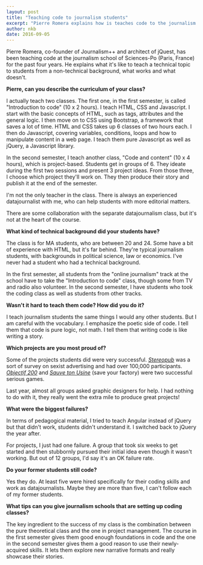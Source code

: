 ```yaml
---
layout: post
title: "Teaching code to journalism students"
excerpt: "Pierre Romera explains how is teaches code to the journalism students of Sciences-Po Paris."
author: nkb
date: 2016-09-05
---
```


Pierre Romera, co-founder of Journalism++ and architect of jQuest, has been teaching code at the journalism school of Sciences-Po (Paris, France) for the past four years. He explains what it's like to teach a technical topic to students from a non-technical background, what works and what doesn't.

**Pierre, can you describe the curriculum of your class?**

I actually teach two classes. The first one, in the first semester, is called "Introduction to code" (10 x 2 hours). I teach HTML, CSS and Javascript. I start with the basic concepts of HTML, such as tags, attributes and the general logic. I then move on to CSS using Bootstrap, a framework that saves a lot of time. HTML and CSS takes up 6 classes of two hours each. I then do Javascript, covering variables, conditions, loops and how to manipulate content in a web page. I teach them pure Javascript as well as jQuery, a Javascript library.

In the second semester, I teach another class, "Code and content" (10 x 4 hours), which is project-based. Students get in groups of 6. They ideate during the first two sessions and present 3 project ideas. From those three, I choose which project they'll work on. They then produce their story and publish it at the end of the semester.

I'm not the only teacher in the class. There is always an experienced datajournalist with me, who can help students with more editorial matters.

There are some collaboration with the separate datajournalism class, but it's not at the heart of the course.

**What kind of technical background did your students have?**

The class is for MA students, who are between 20 and 24. Some have a bit of experience with HTML, but it's far behind. They're typical journalism students, with backgrounds in political science, law or economics. I've never had a student who had a technical background.

In the first semester, all students from the "online journalism" track at the school have to take the "Introduction to code" class, though some from TV and radio also volunteer. In the second semester, I have students who took the coding class as well as students from other tracks.

**Wasn't it hard to teach them code? How did you do it?**

I teach journalism students the same things I would any other students. But I am careful with the vocabulary. I emphasize the poetic side of code. I tell them that code is pure logic, not math. I tell them that writing code is like writing a story.

**Which projects are you most proud of?**

Some of the projects students did were very successful. [_Stereopub_](http://stereopub.edj-code.fr/) was a sort of survey on sexist advertising and had over 100,000 participants. [_Objectif 200_](http://edj-code.fr/objectif-200/) and [_Sauve ton Usine_](http://edj-code.fr/sauve-ton-usine/) (save your factory) were two successful serious games.

Last year, almost all groups asked graphic designers for help. I had nothing to do with it, they really went the extra mile to produce great projects!

**What were the biggest failures?**

In terms of pedagogical material, I tried to teach Angular instead of jQuery but that didn't work, students didn't understand it. I switched back to jQuery the year after.

For projects, I just had one failure. A group that took six weeks to get started and then stubbornly pursued their initial idea even though it wasn't working. But out of 12 groups, I'd say it's an OK failure rate. 

**Do your former students still code?**

Yes they do. At least five were hired specifically for their coding skills and work as datajournalists. Maybe they are more than five, I can't follow each of my former students. 

**What tips can you give journalism schools that are setting up coding classes?**

The key ingredient to the success of my class is the combination between the pure theoretical class and the one in project management. The course in the first semester gives them good enough foundations in code and the one in the second semester gives them a good reason to use their newly-acquired skills. It lets them explore new narrative formats and really showcase their stories.